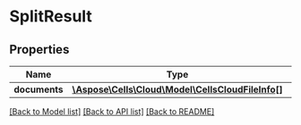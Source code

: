# SplitResult

## Properties
Name | Type | Description | Notes
------------ | ------------- | ------------- | -------------
**documents** | [**\Aspose\Cells\Cloud\Model\CellsCloudFileInfo[]**](CellsCloudFileInfo.md) |  | [optional] 

[[Back to Model list]](../README.md#documentation-for-models) [[Back to API list]](../README.md#documentation-for-api-endpoints) [[Back to README]](../README.md)


